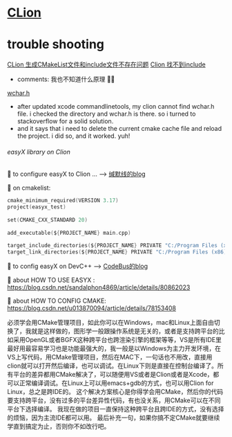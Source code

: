 # [CLion](https://www.jetbrains.com/clion/learn/)

# trouble shooting
[CLion 生成CMakeList文件和include文件不存在问题](https://blog.csdn.net/superSmart_Dong/article/details/98982679)
[Clion 找不到include](https://blog.csdn.net/weixin_43347376/article/details/105565219)
+ comments: 我也不知道什么原理 🤷‍♀️

[wchar.h](https://stackoverflow.com/questions/46342411/wchar-h-file-not-found)
+ after updated xcode commandlinetools, my clion cannot find wchar.h file. i checked the directory and wchar.h is there. so i turned to stackoverflow for a solid solution.
+ and it says that i need to delete the current cmake cache file and reload the project. i did so, and it worked. yuh! 


###### easyX library on Clion
📜 to configure easyX to Clion ...
——> [缄默线的blog](https://slinet.me/clion-easyx/)

🤔 on cmakelist: 
```c
cmake_minimum_required(VERSION 3.17)  
project(easyx_test)  
  
set(CMAKE_CXX_STANDARD 20)  
  
add_executable(${PROJECT_NAME} main.cpp)  
  
target_include_directories(${PROJECT_NAME} PRIVATE "C:/Program Files (x86)/Microsoft Visual Studio/2019/Community/VC/Auxiliary/VS/include")  
target_link_directories(${PROJECT_NAME} PRIVATE "C:/Program Files (x86)/Microsoft Visual Studio/2019/Community/VC/Auxiliary/VS/lib/x86")
```

 📜 to config easyX on DevC++
--> [CodeBus的blog](https://codebus.cn/bestans/easyx-for-mingw)

 🎯 about HOW  TO USE EASYX : 
 https://blog.csdn.net/sandalphon4869/article/details/80862023
 
🎯 about HOW  TO CONFIG CMAKE: 
 https://blog.csdn.net/u013870094/article/details/78153408
 
 >  
必须学会用CMake管理项目，如此你可以在Windows，mac和Linux上面自由切换了，我就是这样做的，图形学一般跟操作系统是无关的，或者是支持跨平台的比如采用OpenGL或者BGFX这种跨平台也跨渲染引擎的框架等等，VS是所有IDE里最好用最容易学习也是功能最强大的，我一般是以Windows为主力开发环境，在VS上写代码，用CMake管理项目，然后在MAC下，一句话也不用改，直接用clion就可以打开然后编译，也可以调试。在Linux下则是直接在控制台编译了。所有平台的差异都用CMake解决了，可以随便用VS或者是Clion或者是Xcode，都可以正常编译调试。在Linux上可以用emacs+gdb的方式，也可以用Clion for Linux，总之是跨IDE的。
这个解决方案核心是你得学会用CMake，然后你的代码要支持跨平台，没有过多的平台差异性代码，有也没关系，用CMake可以在不同平台下选择编译。
我现在做的项目一直保持这种跨平台且跨IDE的方式，没有选择的烦恼，因为主流IDE都可以用。
最后补充一句，如果你搞不定CMake就要继续学直到搞定为止，否则你不如改行吧。

